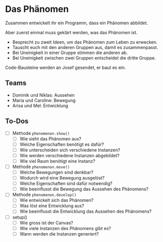 # Das Phänomen

Zusammen entwickelt ihr ein Programm, dass ein Phänomen abbildet.

Aber zuerst einmal muss geklärt werden, was das Phänomen ist.

- Besprecht zu zweit Ideen, um das Phänomen zum Leben zu erwecken.
- Tauscht euch mit den anderen Gruppen aus, damit es zusammenpasst.
- Bei Uneinigkeit in einer Gruppe stimmen die anderen ab.
- Bei Uneinigkeit zwischen zwei Gruppen entscheidet die dritte Gruppe.

Code-Bausteine werden an Josef gesendet, er baut es ein.

## Teams
- Dominik und Niklas: Aussehen
- Maria und Caroline: Bewegung
- Arisa und Mel: Entwicklung

## To-Dos

- [ ] Methode `phenomenon.show()`
  - [ ] Wie sieht das Phänomen aus?
  - [ ] Welche Eigenschaften benötigt es dafür?
  - [ ] Wie unterscheiden sich verschiedene Instanzen?
  - [ ] Wie werden verschiedene Instanzen abgebildet?
  - [ ] Wie viel Raum benötigt eine Instanz?
- [ ] Methode `phenomenon.move()`
   - [ ] Welche Bewegungen sind denkbar?
   - [ ] Wodurch wird eine Bewegung ausgelöst?
   - [ ] Welche Eigenschaften sind dafür notwendig?
   - [ ] Wie beeinflusst die Bewegung das Aussehen des Phänomens?
- [ ] Methode `phenomenon.develop()`
  - [ ] Wie entwickelt sich das Phänomen?
  - [ ] Was löst eine Entwicklung aus?
  - [ ] Wie beeinflusst die Entwicklung das Aussehen des Phänomens?
- [ ] setup()
  - [ ] Wie gross ist der Canvas?
  - [ ] Wie viele Instanzen des Phänomens gibt es?
  - [ ] Wann werden die Instanzen generiert?
